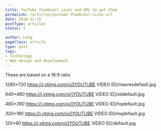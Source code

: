 ```yaml
---
title: YouTube thumbnail sizes and URL to get them
permalink: /articles/youtube-thumbnail-sizes-url
date: 2018-11-15
postType: articles
status: 1

author: Long
pageClass: article
type: post
tags:
- Technology
- Web design and development
---
```


These are based on a 16:9 ratio.

*1280×720*
https://i.ytimg.com/vi/[YOUTUBE VIDEO ID]/maxresdefault.jpg

*640×480*
https://i.ytimg.com/vi/[YOUTUBE VIDEO ID]/sddefault.jpg

*480×360*
https://i.ytimg.com/vi/[YOUTUBE VIDEO ID]/hqdefault.jpg

*320×180*
https://i.ytimg.com/vi/[YOUTUBE VIDEO ID]/mqdefault.jpg

*120×90*
https://i.ytimg.com/vi/[YOUTUBE VIDEO ID]/default.jpg
